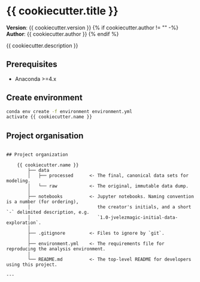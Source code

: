 # {{ cookiecutter.title }}

**Version**: {{ cookiecutter.version }}
{% if cookiecutter.author != "" -%}
**Author**: {{ cookiecutter.author }}
{% endif %}

{{ cookiecutter.description }}

## Prerequisites
- Anaconda >=4.x 

## Create environment
```bash
conda env create -f environment environment.yml
activate {{ cookiecutter.name }}
```

## Project organisation
```

## Project organization

    {{ cookiecutter.name }}
        ├── data
        │   ├── processed      <- The final, canonical data sets for modeling.
        │   └── raw            <- The original, immutable data dump.
        │
        ├── notebooks          <- Jupyter notebooks. Naming convention is a number (for ordering),
        │                         the creator's initials, and a short `-` delimited description, e.g.
        │                         `1.0-jvelezmagic-initial-data-exploration`.
        │
        ├── .gitignore         <- Files to ignore by `git`.
        │
        ├── environment.yml    <- The requirements file for reproducing the analysis environment.
        │
        └── README.md          <- The top-level README for developers using this project.

---